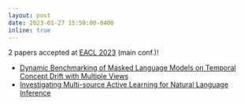 ```yaml
---
layout: post
date: 2023-01-27 15:59:00-0400
inline: true
---
```


2 papers accepted at [EACL 2023](https://2023.eacl.org/) (main conf.)!
- [Dynamic Benchmarking of Masked Language Models on Temporal Concept Drift with Multiple Views]()
- [Investigating Multi-source Active Learning for Natural Language Inference]()
